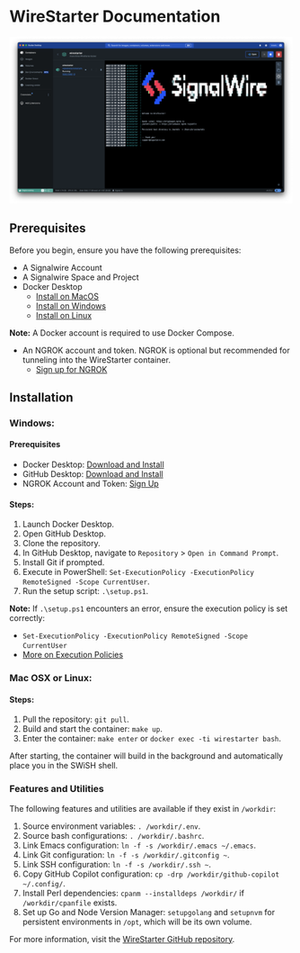 # WireStarter Documentation

![Screenshot of WireStarter](https://raw.githubusercontent.com/signalwire/WireStarter/master/misc/ws.png)

## Prerequisites
Before you begin, ensure you have the following prerequisites:

- A Signalwire Account
- A Signalwire Space and Project
- Docker Desktop
  - [Install on MacOS](https://docs.docker.com/desktop/install/mac-install/)
  - [Install on Windows](https://docs.docker.com/desktop/install/windows-install/)
  - [Install on Linux](https://docs.docker.com/desktop/install/linux-install/)

**Note:** A Docker account is required to use Docker Compose.

- An NGROK account and token. NGROK is optional but recommended for tunneling into the WireStarter container. 
  - [Sign up for NGROK](https://ngrok.com)

## Installation

### Windows:

#### Prerequisites
- Docker Desktop: [Download and Install](https://docs.docker.com/desktop/install/windows-install/)
- GitHub Desktop: [Download and Install](https://desktop.github.com/)
- NGROK Account and Token: [Sign Up](https://ngrok.com)

#### Steps:
1. Launch Docker Desktop.
2. Open GitHub Desktop.
3. Clone the repository.
4. In GitHub Desktop, navigate to `Repository` > `Open in Command Prompt`.
5. Install Git if prompted.
6. Execute in PowerShell: `Set-ExecutionPolicy -ExecutionPolicy RemoteSigned -Scope CurrentUser`.
7. Run the setup script: `.\setup.ps1`.

**Note:** If `.\setup.ps1` encounters an error, ensure the execution policy is set correctly:

- `Set-ExecutionPolicy -ExecutionPolicy RemoteSigned -Scope CurrentUser`
- [More on Execution Policies](https://learn.microsoft.com/en-us/powershell/module/microsoft.powershell.core/about/about_execution_policies?view=powershell-7.2#powershell-execution-policies)

### Mac OSX or Linux:

#### Steps:
1. Pull the repository: `git pull`.
2. Build and start the container: `make up`.
3. Enter the container: `make enter` or `docker exec -ti wirestarter bash`.

After starting, the container will build in the background and automatically place you in the SWiSH shell.

### Features and Utilities

The following features and utilities are available if they exist in `/workdir`:

1. Source environment variables: `. /workdir/.env`.
2. Source bash configurations: `. /workdir/.bashrc`.
3. Link Emacs configuration: `ln -f -s /workdir/.emacs ~/.emacs`.
4. Link Git configuration: `ln -f -s /workdir/.gitconfig ~`.
5. Link SSH configuration: `ln -f -s /workdir/.ssh ~`.
6. Copy GitHub Copilot configuration: `cp -drp /workdir/github-copilot ~/.config/`.
7. Install Perl dependencies: `cpanm --installdeps /workdir/` if `/workdir/cpanfile` exists.
8. Set up Go and Node Version Manager: `setupgolang` and `setupnvm` for persistent environments in `/opt`, which will be its own volume.

For more information, visit the [WireStarter GitHub repository](https://github.com/signalwire/WireStarter).
